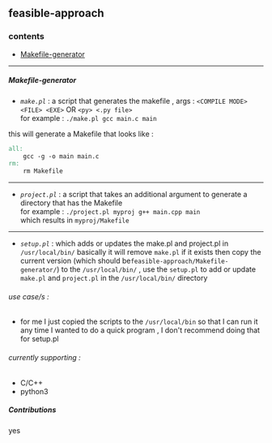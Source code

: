 
## feasible-approach

### contents
* [Makefile-generator](https://github.com/abdulwahab-alobaid-2191115290/lazier-approach/tree/main/Makefile_Generator)

---
##### Makefile-generator  

* *`make.pl`* : a script that generates the makefile , args : `<COMPILE MODE> <FILE> <EXE>` OR `<py> <.py file>`  
for example : `./make.pl gcc main.c main`  
  
this will generate a Makefile that looks like :  
  
```makefile
all:
	gcc -g -o main main.c
rm:
	rm Makefile
```  
---  
* *`project.pl`* : a script that takes an additional argument to generate a directory that has the Makefile  
for example : `./project.pl myproj g++ main.cpp main`  
which results in `myproj/Makefile`
---  
*  *`setup.pl`* : which adds or updates the make.pl and project.pl in `/usr/local/bin/` basically it will remove `make.pl` if it exists then copy the current version (which should be`feasible-approach/Makefile-generator/`) to the `/usr/local/bin/` , use the `setup.pl` to add or update `make.pl` and `project.pl` in the `/usr/local/bin/`   directory

###### use case/s :  
* for me I just copied the scripts to the `/usr/local/bin` so that I can run it any time I wanted to do a quick program , I don't recommend doing that for setup.pl
  
###### currently supporting :
* C/C++
* python3  
	
##### Contributions  
  
yes 
